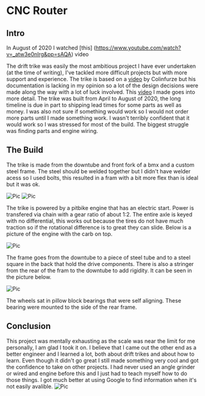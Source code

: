 # CNC Router
## Intro
In August of 2020 I watched [this] (https://www.youtube.com/watch?v=_atw3e0nIrg&pp=sAQA) video 

The drift trike was easily the most ambitious project I have ever undertaken (at the time of writing), I've tackled more difficult projects but with more support and experience. The trike is based on a [video](https://www.youtube.com/watch?v=tMn8NqbCkDA) by Colinfurze but his documentation is lacking in my opinion so a lot of the design decisions were made along the way with a lot of luck involved. This [video](https://www.youtube.com/watch?v=mTxULThjy0A) I made goes into more detail. The trike was built from April to August of 2020, the long timeline is due in part to shipping lead times for some parts as well as money. I was also not sure if something would work so I would not order more parts until I made something work. I wasn't terribly confident that it would work so I was stressed for most of the build. The biggest struggle was finding parts and engine wiring. 


## The Build
The trike is made from the downtube and front fork of a bmx and a custom steel frame. The steel should be welded together but I didn't have welder acess so I used bolts, this resulted in a fram with a bit more flex than is ideal but it was ok. 

![Pic](https://media.discordapp.net/attachments/742868329336930305/855583801866846218/unknown.png)
![Pic](https://media.discordapp.net/attachments/742868329336930305/855583278651408415/unknown.png?width=800&height=674)

The trike is powered by a pitbike engine that has an electric start. Power is transfered via chain with a gear ratio of about 1:2. The entire axle is keyed with no differential, this works out because the tires do not have much traction so if the rotational difference is to great they can slide. Below is a picture of the engine with the carb on top. 

![Pic](https://media.discordapp.net/attachments/742868329336930305/855583178802724864/unknown.png?width=800&height=675)

The frame goes from the downtube to a piece of steel tube and to a steel square in the back that hold the drive components. There is also a stringer from the rear of the fram to the downtube to add rigidity. It can be seen in the picture below. 

![Pic](https://media.discordapp.net/attachments/742868329336930305/855583359655870504/unknown.png?width=800&height=674)

The wheels sat in pillow block bearings that were self aligning. These bearing were mounted to the side of the rear frame. 
## Conclusion
This project was mentally exhausting as the scale was near the limit for me personally, I am glad I took it on. I believe that I came out the other end as a better engineer and I learned a lot, both about drift trikes and about how to learn. Even though it didn't go great I still made something very cool and got the confidence to take on other projects. I had never used an angle grinder or wired and engine before this and I just had to teach myself how to do those things. I got much better at using Google to find information when it's not easily avalible. 
![Pic](https://github.com/vwellmo57/Stuff_Ive_made/blob/main/Drift%20Trike/Images/IMG_20200719_140138746.jpg)

